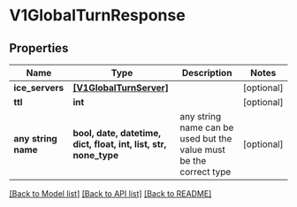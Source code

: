 # V1GlobalTurnResponse


## Properties
Name | Type | Description | Notes
------------ | ------------- | ------------- | -------------
**ice_servers** | [**[V1GlobalTurnServer]**](V1GlobalTurnServer.md) |  | [optional] 
**ttl** | **int** |  | [optional] 
**any string name** | **bool, date, datetime, dict, float, int, list, str, none_type** | any string name can be used but the value must be the correct type | [optional]

[[Back to Model list]](../README.md#documentation-for-models) [[Back to API list]](../README.md#documentation-for-api-endpoints) [[Back to README]](../README.md)


